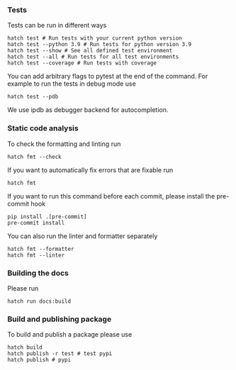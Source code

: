 ### Tests

Tests can be run in different ways
```
hatch test # Run tests with your current python version 
hatch test --python 3.9 # Run tests for python version 3.9
hatch test --show # See all defined test environment
hatch test --all # Run tests for all test environments 
hatch test --coverage # Run tests with coverage
```
You can add arbitrary flags to pytest at the end of the command. For example to run the tests in debug mode use
```
hatch test --pdb 
```
We use ipdb as debugger backend for autocompletion.

### Static code analysis

To check the formatting and linting run
```
hatch fmt --check
```
If you want to automatically fix errors that are fixable run
```
hatch fmt
```
If you want to run this command before each commit, please install the pre-commit hook
```
pip install .[pre-commit]
pre-commit install
```
You can also run the linter and formatter separately
```
hatch fmt --formatter
hatch fmt --linter
```

### Building the docs

Please run
```
hatch run docs:build
```

### Build and publishing package

To build and publish a package please use
```
hatch build
hatch publish -r test # test pypi
hatch publish # pypi
```
